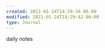 ```yaml
---
created: 2021-01-24T14:29:34-06:00
modified: 2021-01-24T14:29:42-06:00
type: Journal
---
```


daily notes